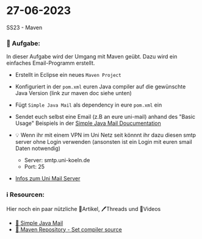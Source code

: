 # 27-06-2023
SS23 - Maven

### 📝 Aufgabe:

In dieser Aufgabe wird der Umgang mit Maven geübt. Dazu wird ein einfaches Email-Programm erstellt.


- Erstellt in Eclipse ein neues ```Maven Project```
- Konfiguriert in der ```pom.xml``` euren Java compiler auf die gewünschte Java Version (link zur maven doc siehe unten)
- Fügt ```Simple Java Mail``` als dependency in eure ```pom.xml``` ein
- Sendet euch selbst eine Email (z.B an eure uni-mail) anhand des "Basic Usage" Beispiels in der [Simple Java Mail Doucumentation](https://www.simplejavamail.org/features.html#section-basic-usage)
- 💡 Wenn ihr mit einem VPN im Uni Netz seit könnnt ihr dazu diesen smtp server ohne Login verwenden (ansonsten ist ein Login mit euren smail Daten notwendig)
   - Server: smtp.uni-koeln.de 
   - Port: 25

- [Infos zum Uni Mail Server](https://rrzk.uni-koeln.de/accounts-kommunikation/e-mail/e-mail-einstellungen)




### ℹ️ Resourcen:
Hier noch ein paar nützliche 📃Artikel, 🖊️Threads und 🎥Videos

- [📃 Simple Java Mail](https://www.simplejavamail.org/features.html#section-basic-usage)
- [📃 Maven Repository - Set compiler source](https://maven.apache.org/plugins/maven-compiler-plugin/examples/set-compiler-source-and-target.html)
